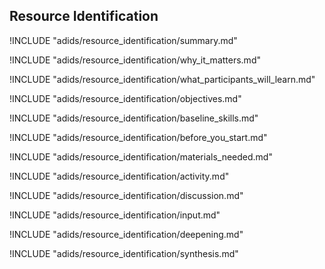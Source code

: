 
##  Resource Identification

<!-- ![](images/resource_identification.png "") -->

!INCLUDE "adids/resource_identification/summary.md"

<!-- Why The Topic Matters -->

!INCLUDE "adids/resource_identification/why_it_matters.md"

<!--  What Participants Will Learn -->

!INCLUDE "adids/resource_identification/what_participants_will_learn.md"

<!-- Objectives {.sidebar} -->

!INCLUDE "adids/resource_identification/objectives.md"

<!-- Baseline Skills -->

!INCLUDE "adids/resource_identification/baseline_skills.md"

<!-- Before you Start -->

!INCLUDE "adids/resource_identification/before_you_start.md"

<!-- Materials Needed -->

!INCLUDE "adids/resource_identification/materials_needed.md"

<!--Activity {.activity} -->

!INCLUDE "adids/resource_identification/activity.md"

<!--Discussion -->

!INCLUDE "adids/resource_identification/discussion.md"

<!-- Input -->

!INCLUDE "adids/resource_identification/input.md"

<!-- Deepening -->

!INCLUDE "adids/resource_identification/deepening.md"

<!--Synthesis {.synthesis} -->

!INCLUDE "adids/resource_identification/synthesis.md"

